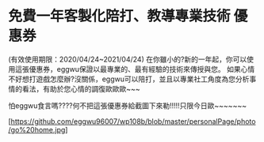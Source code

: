 免費一年客製化陪打、教導專業技術 優惠券
========
(有效使用期限：2020/04/24~2021/04/24)
  在你雖小的?新的一年起，你可以使用這張優惠券，eggwu保證以最專業的、最有經驗的技術來傳授與您。
  如果心情不好想打遊戲怎麼辦?沒關係，eggwu可以陪打，並且以專業社工角度為您分析事情的看法，有助於您心情的調復歐歐歐~~~
  
  
  怕eggwu食言嗎????何不把這張優惠券給截圖下來勒!!!!!只限今日歐~~~~~~~
  
  [https://github.com/eggwu96007/wp108b/blob/master/personalPage/photo/go%20home.jpg]
 
